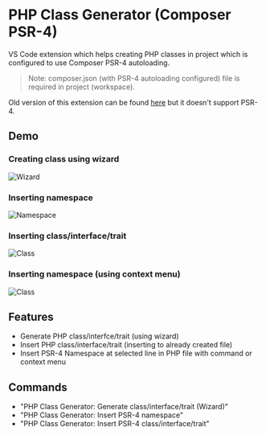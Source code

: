 # PHP Class Generator (Composer PSR-4)

VS Code extension which helps creating PHP classes in project which is configured to use Composer PSR-4 autoloading.

> Note: composer.json (with PSR-4 autoloading configured) file is required in project (workspace).

Old version of this extension can be found [here](https://marketplace.visualstudio.com/items?itemName=damianbal.vs-phpclassgen) but it doesn't support PSR-4.

## Demo

### Creating class using wizard

![Wizard](https://i.imgur.com/SUFLYbO.gif)

### Inserting namespace

![Namespace](https://i.imgur.com/7X6YDx6.gif)

### Inserting class/interface/trait

![Class](https://i.imgur.com/zYQqJdY.gif)

### Inserting namespace (using context menu)

![Class](https://i.imgur.com/DU3ru61.gif)

## Features

- Generate PHP class/interfce/trait (using wizard)
- Insert PHP class/interface/trait (inserting to already created file)
- Insert PSR-4 Namespace at selected line in PHP file with command or context menu

## Commands

- "PHP Class Generator: Generate class/interface/trait (Wizard)"
- "PHP Class Generator: Insert PSR-4 namespace"
- "PHP Class Generator: Insert PSR-4 class/interface/trait"
